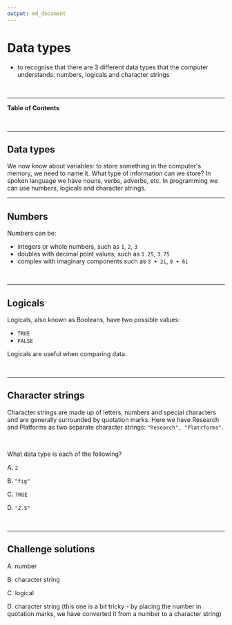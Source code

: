```yaml
---
output: md_document
---
```



# Data types

<!--sec data-title="Learning Objective" data-id="obj" data-show=true data-collapse=false ces-->

* to recognise that there are 3 different data types that the computer understands: numbers, logicals and character strings

<!--endsec-->

<br>

---

**Table of Contents**

<!-- toc -->

<br>

---

## Data types


We now know about variables: to store something in the computer's memory, we need to name it. What type of information can we store? In spoken language we have nouns, verbs, adverbs, etc. In programming we can use numbers, logicals and character strings. 
<br>

---

## Numbers

Numbers can be:
* integers or whole numbers, such as `1`, `2`, `3`
* doubles with decimal point values, such as `1.25`, `3.75`
* complex with imaginary components such as `3 + 2i`, `9 + 6i`

<br>

---

## Logicals

Logicals, also known as Booleans, have two possible values:
* `TRUE`
* `FALSE`

Logicals are useful when comparing data.

<br>

---

## Character strings

Character strings are made up of letters, numbers and special characters and are generally surrounded by quotation marks. Here we have Research and Platforms as two separate character strings: `"Research", "Platrforms"`.

<br>

<!--sec data-title="Challenge 1" data-id="ch1" data-show=true data-collapse=false ces-->

What data type is each of the following?

A. `2`

B. `"fig"`

C. `TRUE`

D. `"2.5"`

<!--endsec-->

<br>

---

## Challenge solutions

<!--sec data-title="Solution to Challenge 1" data-id="ch1sol" data-show=true data-collapse=true ces-->

A. number

B. character string

C. logical

D. character string (this one is a bit tricky - by placing the number in quotation marks, we have converted it from a number to a character string)

<!--endsec-->
